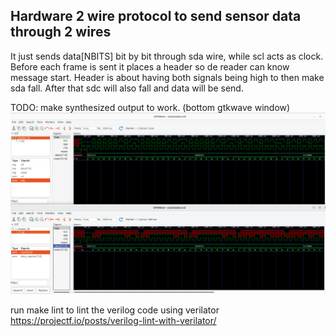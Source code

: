 ## Hardware 2 wire protocol to send sensor data through 2 wires

It just sends data[NBITS] bit by bit through sda wire, while scl acts as clock. Before each frame is sent it places a header so de reader can know message start. Header is about having both signals being high to then make sda fall. After that sdc will also fall and data will be send.

TODO: make synthesized output to work. (bottom gtkwave window)
![alt text](image.png)


run make lint to lint the verilog code using verilator
https://projectf.io/posts/verilog-lint-with-verilator/